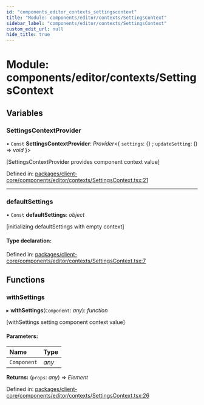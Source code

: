 ```yaml
---
id: "components_editor_contexts_settingscontext"
title: "Module: components/editor/contexts/SettingsContext"
sidebar_label: "components/editor/contexts/SettingsContext"
custom_edit_url: null
hide_title: true
---
```


# Module: components/editor/contexts/SettingsContext

## Variables

### SettingsContextProvider

• `Const` **SettingsContextProvider**: *Provider*<{ `settings`: {} ; `updateSetting`: () => *void*  }\>

[SettingsContextProvider provides component context value]

Defined in: [packages/client-core/components/editor/contexts/SettingsContext.tsx:21](https://github.com/xr3ngine/xr3ngine/blob/56376a778/packages/client-core/components/editor/contexts/SettingsContext.tsx#L21)

___

### defaultSettings

• `Const` **defaultSettings**: *object*

[initializing defaultSettings with empty context]

#### Type declaration:

Defined in: [packages/client-core/components/editor/contexts/SettingsContext.tsx:7](https://github.com/xr3ngine/xr3ngine/blob/56376a778/packages/client-core/components/editor/contexts/SettingsContext.tsx#L7)

## Functions

### withSettings

▸ **withSettings**(`Component`: *any*): *function*

[withSettings setting component context value]

#### Parameters:

Name | Type |
:------ | :------ |
`Component` | *any* |

**Returns:** (`props`: *any*) => *Element*

Defined in: [packages/client-core/components/editor/contexts/SettingsContext.tsx:26](https://github.com/xr3ngine/xr3ngine/blob/56376a778/packages/client-core/components/editor/contexts/SettingsContext.tsx#L26)
